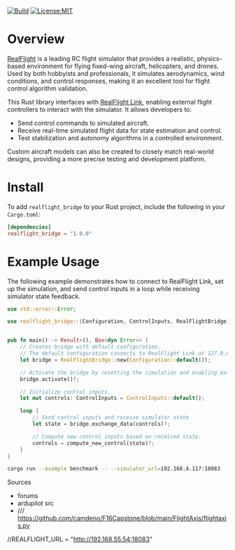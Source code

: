 [![Build](https://github.com/wboayue/realflight-link/workflows/build/badge.svg)](https://github.com/wboayue/realflight-link/actions/workflows/build.yml)
[![License:MIT](https://img.shields.io/badge/License-MIT-blue.svg)](https://opensource.org/licenses/MIT)
<!-- [![crates.io](https://img.shields.io/crates/v/ibapi.svg)](https://crates.io/crates/ibapi)
[![Documentation](https://img.shields.io/badge/Documentation-green.svg)](https://docs.rs/ibapi/latest/ibapi/)
[![Coverage Status](https://coveralls.io/repos/github/wboayue/rust-ibapi/badge.svg?branch=main)](https://coveralls.io/github/wboayue/rust-ibapi?branch=main) -->


# Overview

[RealFlight](https://www.realflight.com/) is a leading RC flight simulator that provides a realistic, physics-based environment for flying fixed-wing aircraft, helicopters, and drones. Used by both hobbyists and professionals, it simulates aerodynamics, wind conditions, and control responses, making it an excellent tool for flight control algorithm validation.

This Rust library interfaces with [RealFlight Link](https://forums.realflight.com/index.php?threads/flightaxis-link-q-a.32854/), enabling external flight controllers to interact with the simulator. It allows developers to:

* Send control commands to simulated aircraft.
* Receive real-time simulated flight data for state estimation and control.
* Test stabilization and autonomy algorithms in a controlled environment.

Custom aircraft models can also be created to closely match real-world designs, providing a more precise testing and development platform.

# Install

To add `realflight_bridge` to your Rust project, include the following in your `Cargo.toml`:

```toml
[dependencies]
realflight_bridge = "1.0.0"
```

# Example Usage

The following example demonstrates how to connect to RealFlight Link, set up the simulation, and send control inputs in a loop while receiving simulator state feedback.

```rust
use std::error::Error;

use realflight_bridge::{Configuration, ControlInputs, RealFlightBridge};


pub fn main() -> Result<(), Box<dyn Error>> {
    // Creates bridge with default configuration.
    // The default configuration connects to RealFlight Link at 127.0.0.1:18083
    let bridge = RealFlightBridge::new(Configuration::default());

    // Activate the bridge by resetting the simulation and enabling external control input.
    bridge.activate()?;

    // Initialize control inputs.
    let mut controls: ControlInputs = ControlInputs::default();

    loop {
        // Send control inputs and receive simulator state
        let state = bridge.exchange_data(controls)?;

        // Compute new control inputs based on received state.
        controls = compute_new_control(state)?;
    }
}
```

```bash
cargo run --example benchmark -- --simulator_url=192.168.4.117:18083
```

Sources
* forums
* ardupilot src
* /// https://github.com/camdeno/F16Capstone/blob/main/FlightAxis/flightaxis.py

//REALFLIGHT_URL = "http://192.168.55.54:18083"
